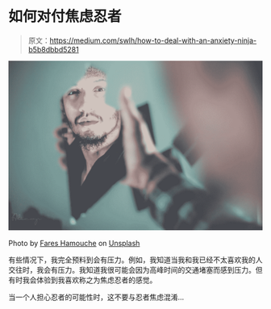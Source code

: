 # 如何对付焦虑忍者

> 原文：<https://medium.com/swlh/how-to-deal-with-an-anxiety-ninja-b5b8dbbd5281>

![](img/0ae67f6c21f437ecc1850bd764963a0a.png)

Photo by [Fares Hamouche](https://unsplash.com/@fodelwdc?utm_source=medium&utm_medium=referral) on [Unsplash](https://unsplash.com?utm_source=medium&utm_medium=referral)

有些情况下，我完全预料到会有压力。例如，我知道当我和我已经不太喜欢我的人交往时，我会有压力。我知道我很可能会因为高峰时间的交通堵塞而感到压力。但有时我会体验到我喜欢称之为焦虑忍者的感觉。

当一个人担心忍者的可能性时，这不要与忍者焦虑混淆…